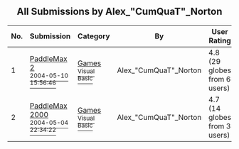 ﻿<div align="center">

## All Submissions by Alex\_"CumQuaT"\_Norton

</div>

No.  | Submission | Category | By   | User Rating
---- | ---------- | -------- | ---- | -----------
1 | [PaddleMax 2<br /><sup>2004-05-10 15:56:46</sup>](https://github.com/Planet-Source-Code/alex-cumquat-norton-paddlemax-2__1-53727) | [Games<br /><sup>Visual Basic</sup>](../ByCategory/games__1-38.md) | Alex\_"CumQuaT"\_Norton | 4.8 (29 globes from 6 users)
2 | [PaddleMax 2000<br /><sup>2004-05-04 22:34:22</sup>](https://github.com/Planet-Source-Code/alex-cumquat-norton-paddlemax-2000__1-53566) | [Games<br /><sup>Visual Basic</sup>](../ByCategory/games__1-38.md) | Alex\_"CumQuaT"\_Norton | 4.7 (14 globes from 3 users)
